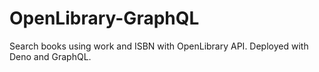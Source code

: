 # OpenLibrary-GraphQL
Search books using work and ISBN with OpenLibrary API. Deployed with Deno and GraphQL.
